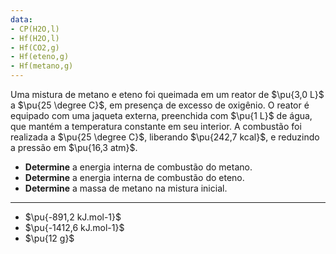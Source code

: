 ```yaml
---
data:
- CP(H2O,l)
- Hf(H2O,l)
- Hf(CO2,g)
- Hf(eteno,g)
- Hf(metano,g)
---
```


Uma mistura de metano e eteno foi queimada em um reator de $\pu{3,0 L}$ a $\pu{25 \degree C}$, em presença de excesso de oxigênio. O reator é equipado com uma jaqueta externa, preenchida com $\pu{1 L}$ de água, que mantém a temperatura constante em seu interior. A combustão foi realizada a $\pu{25 \degree C}$, liberando $\pu{242,7 kcal}$, e reduzindo a pressão em $\pu{16,3 atm}$.

- **Determine** a energia interna de combustão do metano.
- **Determine** a energia interna de combustão do eteno.
- **Determine** a massa de metano na mistura inicial.

---

- $\pu{-891,2 kJ.mol-1}$
- $\pu{-1412,6 kJ.mol-1}$
- $\pu{12 g}$
